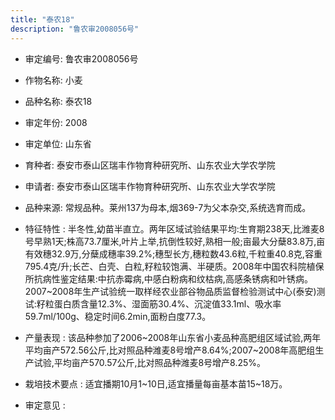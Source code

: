 ```yaml
---
title: "泰农18"
description: "鲁农审2008056号"
---
```

* 审定编号:  鲁农审2008056号

*  作物名称:  小麦

*  品种名称:  泰农18

*  审定年份:  2008

*  审定单位:  山东省

* 育种者:  泰安市泰山区瑞丰作物育种研究所、山东农业大学农学院

*  申请者:  泰安市泰山区瑞丰作物育种研究所、山东农业大学农学院

*  品种来源:  常规品种。莱州137为母本,烟369-7为父本杂交,系统选育而成。

*  特征特性 : 
半冬性,幼苗半直立。两年区域试验结果平均:生育期238天,比潍麦8号早熟1天;株高73.7厘米,叶片上举,抗倒性较好,熟相一般;亩最大分蘖83.8万,亩有效穗32.9万,分蘖成穗率39.2%;穗型长方,穗粒数43.6粒,千粒重40.8克,容重795.4克/升;长芒、白壳、白粒,籽粒较饱满、半硬质。2008年中国农科院植保所抗病性鉴定结果:中抗赤霉病,中感白粉病和纹枯病,高感条锈病和叶锈病。2007~2008年生产试验统一取样经农业部谷物品质监督检验测试中心(泰安)测试:籽粒蛋白质含量12.3%、湿面筋30.4%、沉淀值33.1ml、吸水率59.7ml/100g、稳定时间6.2min,面粉白度77.3。
 
*  产量表现 : 
该品种参加了2006~2008年山东省小麦品种高肥组区域试验,两年平均亩产572.56公斤,比对照品种潍麦8号增产8.64%;2007~2008年高肥组生产试验,平均亩产570.57公斤,比对照品种潍麦8号增产8.25%。

*  栽培技术要点 : 
适宜播期10月1~10日,适宜播量每亩基本苗15~18万。

*  审定意见 : 

